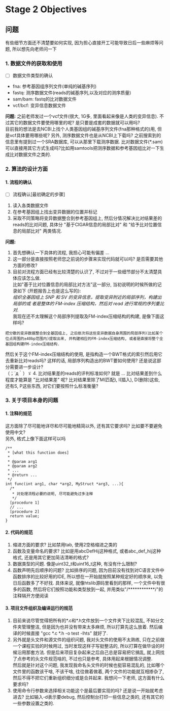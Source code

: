 # Stage 2 Objectives

## 问题

有些细节方面还不清楚要如何实现, 因为担心直接开工可能导致日后一些麻烦等问题, 所以想先向老师问一下

### 1. 数据文件的获取和使用
- [ ] 数据文件类型的确认
- fna: 参考基因组序列文件(单纯的碱基序列)
- fastq: 测序数据文件(reads的碱基序列,以及对应的测序质量)
- sam/bam: fastq的比对数据文件
- vcf/bcf: 变异信息数据文件

**问题:** 之前老师发过一个vcf文件(很大, 1G多, 里面看起来像是人类的变异信息). 不过其它的数据文件要使用哪里的呢? 是只要是成套的数据就可以用吗?  
目前我的想法是去NCBI上找个人类基因组的碱基序列文件(fna那种格式的)用, 但是vcf具体要用哪些呢? 另外, 测序数据文件也是从NCBI上下载吗? 之前搜索到的信息里有提到过一个SRA数据库, 可以从那里下载测序数据. 比对数据文件(\*.sam)可以直接用其它方式生成吗?比如用samtools把测序数据和参考基因组比对一下生成比对数据文件之类的. 


### 2. 算法的设计方面

#### 1. 流程的确认

- [ ] 流程确认\[最初确定的步骤\]

1. 读入各类数据文件
2. 在参考基因组上找出变异数据的位置并标记
3. 采取不同策略将变异数据整合到参考基因组上, 然后分情况解决比对结果差的reads的比对问题, 具体分 "基于CIGAR信息的局部比对" 和 "给予比对位置信息的局部比对" 两类情况. 

**问题:** 

1. 首先想确认一下具体的流程, 我担心可能有偏差 ...
2. 这一部分是直接按照老师您之前说的步骤来实现代码就可以吗? 是否需要其他方面的修改?
3. 目前对流程方面已经有比较清楚的认识了, 不过对于一些细节部分不太清楚具体应该怎么做.  
比如"基于比对位置信息的局部比对方法"这一部分, 当初说明的时候所做的记录如下
(开题报告上也是这么写的):  
*组织全基因组上 SNP 和 SV 的变异信息，提取变异附近的局部序列，构建出局部的或
者是整体的 FM-index 压缩结构，然后对 read 进行常规的序列重比对.*  
我现在还不太理解这个局部序列提取及FM-index压缩结构的构建, 是像下面这样吗?  
```
把分散的变异数据整合到全基因组上, 之后依次将这些变异数据自身周围的局部序列(比如某个位点周围的±40bp范围内)提取出来, 并构建相应的FM-index压缩结构, 或者是直接将整个全基因组构建FM-index压缩结构.
```
然后关于这个FM-index压缩结构的使用, 是指构造一个BWT格式的索引然后用它去重新比对reads吗? 这样的话, 局部序列构造出的BWT要如何使用? 还是说这部分需要进一步设计?  
（；´д｀）ゞ
4. 比对结果差的reads的评判标准如何? 就是 ... 比对结果差到什么程度才能算是 "比对结果差" 呢? 比对结果里除了M(匹配), I(插入), D(删除)这些, 还有S, P这些东西, 对它们要按照什么标准衡量? 



### 3. 关于项目本身的问题

#### 1. 注释的规范

这方面除了尽可能地详尽和尽可能地精简以外, 还有其它要求吗? 比如要不要避免使用中文?  
另外, 格式上像下面这样可以吗
```
/**
 * [what this function does]
 * 
 * @param arg1
 * @param arg2
 * ...
 * @return ...
 */
int func(int arg1, char *arg2, MyStruct *arg3, ...){
  /*
   * 对处理流程必要的说明, 尽可能避免过多注释
   */
  [procedure 1]
  // ...
  [procedure 2]
  return value;
}
```
#### 2. 代码的规范
1. 缩进方面的要求? 比如禁用tab, 使用2空格缩进之类的
2. 函数及变量命名的要求? 比如是用abcDefHij这种格式, 或者abc_def_hij这种格式, 还是用其它更加简洁清晰的格式?
3. 数据类型的问题. 像是uint32_t和uint16_t这种, 有没有什么限制?
4. 函数声明先后顺序的问题? 比如排序的问题, 因为目前没有找到对C语言文件中函数排序的比较好用的IDE, 所以想在一开始就按照某种规定好的顺序来, 以免日后函数多了不好找. 具体来说, 就像htslib源码里看到的那样, 一个文件中有很多的函数, 然后将它们按照功能和类型放到一起, 并用类似"/\*\*\*\*\*\*\*\*\*\*\*\*/"的注释隔开方便阅读

#### 3. 项目文件组织及编译运行的规范
1. 目前来说尽管觉得把所有的\*.c和\*.h文件放到一个文件夹下比较混乱, 不如分文件夹管理整洁, 但是因为也并没有带来太多麻烦, 所以打算先这么放着. 然后编译的时候直接 "gcc \*.c \*.h -o test -lhts" 就好了. 
2. 另外就是头文件和源文件的组织问题, 我对头文件的使用不太熟练, 只在之前做一个课程实验的时候用过, 当时发现这样子写挺整洁的, 所以打算在做毕设的时候沿用那套方法. 但是后来项目复杂起来之后自己总是容易把它搞乱, 就上网找了点参考的头文件规范啥的, 不过也只是参考, 具体用起来根据情况调整.  
然后就是针对这个问题, 我发现我命名头文件的时候也挺容易混乱的, 比如哪个文件里的函数该干啥, 不该干啥, 往往做着做着, 两个文件的功能就互相掺杂了, 然后不得不把它们重新组织细分或是合并起来. 我想问一下老师, 这方面有什么要求吗? 
3. 使用命令行参数来选择相关功能这个是最后要实现的吗? 还是说一开始就考虑进去?
比如输入\-d表示要debug, 然后控制台打印一些信息之类的, 还有其它的一些参数设置之类的.